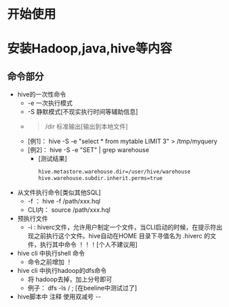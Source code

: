 # 开始使用

# 安装Hadoop,java,hive等内容

## 命令部分

- hive的一次性命令
  - -e 一次执行模式  
  - -S 静默模式[不现实执行时间等辅助信息]
  - > /dir 标准输出[输出到本地文件]
  - [例1]：  hive -S -e "select * from mytable LIMIT 3" > /tmp/myquery 
  - [例2]： hive -S -e "SET" | grep warehouse
    - [测试结果]
      ```bash
      hive.metastore.warehouse.dir=/user/hive/warehouse
      hive.warehouse.subdir.inherit.perms=true
      ```
- 从文件执行命令[类似其他SQL]
  - -f ：  hive -f /path/xxx.hql
  - CLI内：  source /path/xxx.hql
- 预执行文件
  - -i <filename> : hiverc文件，允许用户制定一个文件，当CLI启动的时候，在提示符出现之前执行这个文件。hive自动在HOME 目录下寻值名为 .hiverc 的文件，执行其中命令 ！！！[个人不建议用]
- hive cli 中执行shell 命令
  - 命令之前增加 ！ 
- hive cli 中执行hadoop的dfs命令
  - 将 hadoop去掉，加上分号即可
  - 例子： dfs -ls / ; [在beeline中测试过了]
- hive脚本中 注释 使用双减号  --
